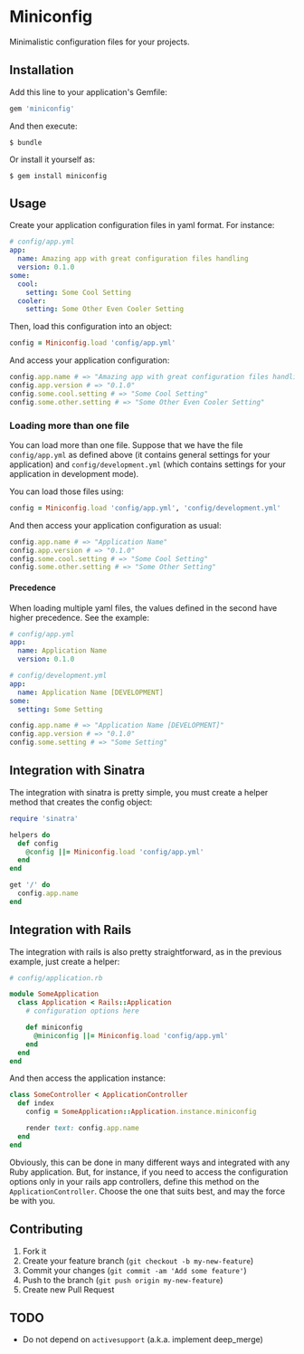 # Miniconfig

Minimalistic configuration files for your projects.

## Installation

Add this line to your application's Gemfile:

```ruby
gem 'miniconfig'
```

And then execute:

```
$ bundle
```

Or install it yourself as:

```
$ gem install miniconfig
```

## Usage

Create your application configuration files in yaml format. For instance:

```yaml
# config/app.yml
app:
  name: Amazing app with great configuration files handling
  version: 0.1.0
some:
  cool:
    setting: Some Cool Setting
  cooler:
    setting: Some Other Even Cooler Setting
```

Then, load this configuration into an object:

```ruby
config = Miniconfig.load 'config/app.yml'
```

And access your application configuration:

```ruby
config.app.name # => "Amazing app with great configuration files handling"
config.app.version # => "0.1.0"
config.some.cool.setting # => "Some Cool Setting"
config.some.other.setting # => "Some Other Even Cooler Setting"
```

### Loading more than one file

You can load more than one file. Suppose that we have the file `config/app.yml`
as defined above (it contains general settings for your application) and
`config/development.yml` (which contains settings for your application in
development mode).

You can load those files using:

```ruby
config = Miniconfig.load 'config/app.yml', 'config/development.yml'
```

And then access your application configuration as usual:

```ruby
config.app.name # => "Application Name"
config.app.version # => "0.1.0"
config.some.cool.setting # => "Some Cool Setting"
config.some.other.setting # => "Some Other Setting"
```

#### Precedence

When loading multiple yaml files, the values defined in the second have higher
precedence. See the example:

```yaml
# config/app.yml
app:
  name: Application Name
  version: 0.1.0
```

```yaml
# config/development.yml
app:
  name: Application Name [DEVELOPMENT]
some:
  setting: Some Setting
```

```ruby
config.app.name # => "Application Name [DEVELOPMENT]"
config.app.version # => "0.1.0"
config.some.setting # => "Some Setting"
```

## Integration with Sinatra

The integration with sinatra is pretty simple, you must create a
helper method that creates the config object:

```ruby
require 'sinatra'

helpers do
  def config
    @config ||= Miniconfig.load 'config/app.yml'
  end
end

get '/' do
  config.app.name
end
```

## Integration with Rails

The integration with rails is also pretty straightforward, as in
the previous example, just create a helper:

```ruby
# config/application.rb

module SomeApplication
  class Application < Rails::Application
    # configuration options here

    def miniconfig
      @miniconfig ||= Miniconfig.load 'config/app.yml'
    end
  end
end
```

And then access the application instance:

```ruby
class SomeController < ApplicationController
  def index
    config = SomeApplication::Application.instance.miniconfig

    render text: config.app.name
  end
end
```

Obviously, this can be done in many different ways and integrated
with any Ruby application. But, for instance, if you need to access
the configuration options only in your rails app controllers, define this
method on the `ApplicationController`. Choose the one that suits best, and
may the force be with you.

## Contributing

1. Fork it
2. Create your feature branch (`git checkout -b my-new-feature`)
3. Commit your changes (`git commit -am 'Add some feature'`)
4. Push to the branch (`git push origin my-new-feature`)
5. Create new Pull Request

## TODO

* Do not depend on `activesupport` (a.k.a. implement deep_merge)
